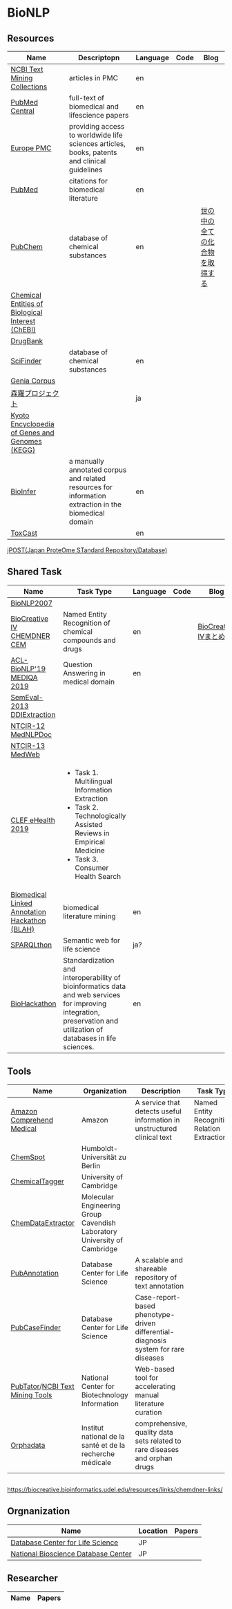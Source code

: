 # BioNLP


## Resources
| Name | Descriptopn | Language | Code | Blog |
----|----|----|----|----
| [NCBI Text Mining Collections](https://www.ncbi.nlm.nih.gov/pmc/tools/textmining/) | articles in PMC | en |  |  |
| [PubMed Central](https://www.ncbi.nlm.nih.gov/pmc/) | full-text of biomedical and lifescience papers | en |  |  |
| [Europe PMC](https://europepmc.org/) | providing access to worldwide life sciences articles, books, patents and clinical guidelines | en |  |  |
| [PubMed](https://www.ncbi.nlm.nih.gov/pubmed/) | citations for biomedical literature | en |  |  |
| [PubChem](https://pubchem.ncbi.nlm.nih.gov/) | database of chemical substances | en |  | [世の中の全ての化合物を取得する](http://blog.roy29fuku.com/natural-language-processing/paper-analysis/get-all-of-the-substances/) |
| [Chemical Entities of Biological Interest (ChEBI)](https://www.ebi.ac.uk/chebi/) |  |  |  |  |
| [DrugBank](https://www.drugbank.ca/) |  |  |  |  |
| [SciFinder](https://scifinder.cas.org/scifinder/) | database of chemical substances | en |  |  |
| [Genia Corpus](http://www.geniaproject.org/genia-corpus) |  |  |  |  |
| [森羅プロジェクト](https://aip.riken.jp/labs/goalorient_tech/lang_inf_access_tech/森羅：wikipedia構造化プロジェクト2018/) |  | ja |  |  |
| [Kyoto Encyclopedia of Genes and Genomes (KEGG)](https://www.genome.jp/kegg/kegg_ja.html) |  |  |  |  |
| [BioInfer](http://mars.cs.utu.fi/BioInfer/) | a manually annotated corpus and related resources for information extraction in the biomedical domain | en |  |  |
| [ToxCast](https://www.epa.gov/chemical-research/exploring-toxcast-data-downloadable-data) |  | en |  |  |
[jPOST(Japan ProteOme STandard Repository/Database)](https://jpostdb.org/)


## Shared Task
| Name | Task Type | Language | Code | Blog |
----|----|----|----|----
| [BioNLP2007](http://compbio.ucdenver.edu/BioNLP2007/index.shtml) |  |  |  |  |
| [BioCreative IV CHEMDNER CEM](https://biocreative.bioinformatics.udel.edu/tasks/biocreative-iv/chemdner/) | Named Entity Recognition of chemical compounds and drugs | en |  | [BioCreative IVまとめ](http://blog.roy29fuku.com/natural-language-processing/biocreative-iv/#Track_2-_CHEMDNER_Task_Chemical_compound_and_drug_name_recognition_task) |
| [ACL-BioNLP'19 MEDIQA 2019](https://sites.google.com/view/mediqa2019) | Question Answering in medical domain | en |  |  |
| [SemEval-2013 DDIExtraction](https://www.cs.york.ac.uk/semeval-2013/task9/) |  |  |  |  |
| [NTCIR-12 MedNLPDoc](https://sites.google.com/site/mednlpdoc/) |  |  |  |  |
| [NTCIR-13 MedWeb](http://mednlp.jp/medweb/NTCIR-13/) |  |  |  |  |
| [CLEF eHealth 2019](http://clef-ehealth.org/) | <ul><li>Task 1. Multilingual Information Extraction</li><li>Task 2. Technologically Assisted Reviews in Empirical Medicine</li><li>Task 3. Consumer Health Search</li></ul> |  |  |  |
| [Biomedical Linked Annotation Hackathon (BLAH)](http://blah5.linkedannotation.org/) |  biomedical literature mining | en |  |  |
| [SPARQLthon](http://wiki.lifesciencedb.jp/mw/SPARQLthon) | Semantic web for life science | ja? |  |  |
| [BioHackathon](http://www.biohackathon.org/) | Standardization and interoperability of bioinformatics data and web services for improving integration, preservation and utilization of databases in life sciences. | en |  |  |







## Tools
| Name | Organization | Description | Task Type | Language | Code | Blog |
----|----|----|----|----|----|----
| [Amazon Comprehend Medical](https://aws.amazon.com/jp/comprehend/) | Amazon | A service that detects useful information in unstructured clinical text | Named Entity Recognition, Relation Extraction | en | [amazon_comprehend_medical](https://github.com/roy29fuku/BioNLP/tree/master/amazon_comprehend_medical) | [Amazon Comprehend Medicalを使ってみた](http://blog.roy29fuku.com/natural-language-processing/amazon-comprehend-medical-trial/) |
| [ChemSpot](https://www.informatik.hu-berlin.de/de/forschung/gebiete/wbi/resources/chemspot) | Humboldt-Universität zu Berlin |  |  |  |  |
| [ChemicalTagger](http://chemicaltagger.ch.cam.ac.uk/) | University of Cambridge |  |  |  |  |
| [ChemDataExtractor](http://chemdataextractor.org/) | Molecular Engineering Group Cavendish Laboratory University of Cambridge |  |  |  |  |
| [PubAnnotation](http://pubannotation.org/) | Database Center for Life Science | A scalable and shareable repository of text annotation |  | en, ja |  |
| [PubCaseFinder](https://pubcasefinder.dbcls.jp/) | Database Center for Life Science | Case-report-based phenotype-driven differential-diagnosis system for rare diseases |  | en, ja |  |  |
| [PubTator](https://www.ncbi.nlm.nih.gov/CBBresearch/Lu/Demo/PubTator/)/[NCBI Text Mining Tools](https://www.ncbi.nlm.nih.gov/research/bionlp/tools/) | National Center for Biotechnology Information | Web-based tool for accelerating manual literature curation |  |  |  |
| [Orphadata](http://www.orphadata.org/cgi-bin/index.php) | Institut national de la santé et de la recherche médicale | comprehensive, quality data sets related to rare diseases and orphan drugs |  | en |  |  |



## 
https://biocreative.bioinformatics.udel.edu/resources/links/chemdner-links/


## Orgnanization
| Name | Location | Papers |
----|----|----
| [Database Center for Life Science](https://dbcls.rois.ac.jp/) | JP |  |
| [National Bioscience Database Center](https://biosciencedbc.jp/) | JP |  |


## Researcher
| Name | Papers |
----|----
